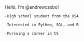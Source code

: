 Hello, I'm @andrewcsobo!

	-High school student from the USA
  
	-Interested in Python, SQL, and R
  
	-Pursuing a career in CS
